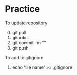 # Practice
To update repository

0. git pull
1. git add .
2. git commit -m ""
3. git push

To add to gitignore
1. echo 'file name' >> .gitignore
